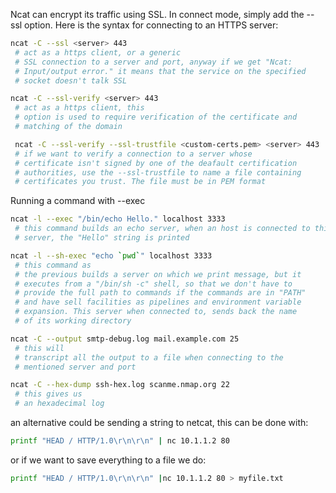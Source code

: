 
Ncat can encrypt its traffic using SSL. In connect mode, simply
add the --ssl option. Here is the syntax for connecting to an
HTTPS server:

```sh
ncat -C --ssl <server> 443
 # act as a https client, or a generic
 # SSL connection to a server and port, anyway if we get "Ncat:
 # Input/output error." it means that the service on the specified
 # socket doesn't talk SSL
```

```sh
ncat -C --ssl-verify <server> 443
 # act as a https client, this
 # option is used to require verification of the certificate and
 # matching of the domain
```

```sh
 ncat -C --ssl-verify --ssl-trustfile <custom-certs.pem> <server> 443
 # if we want to verify a connection to a server whose
 # certificate isn't signed by one of the deafault certification
 # authorities, use the --ssl-trustfile to name a file containing
 # certificates you trust. The file must be in PEM format
```

  Running a command with --exec

```sh
ncat -l --exec "/bin/echo Hello." localhost 3333
 # this command builds an echo server, when an host is connected to this
 # server, the "Hello" string is printed
```

```sh
ncat -l --sh-exec "echo `pwd`" localhost 3333
 # this command as
 # the previous builds a server on which we print message, but it
 # executes from a "/bin/sh -c" shell, so that we don't have to
 # provide the full path to commands if the commands are in "PATH"
 # and have sell facilities as pipelines and environment variable
 # expansion. This server when connected to, sends back the name
 # of its working directory
```

```sh
ncat -C --output smtp-debug.log mail.example.com 25
 # this will
 # transcript all the output to a file when connecting to the
 # mentioned server and port
```

```sh
ncat -C --hex-dump ssh-hex.log scanme.nmap.org 22
 # this gives us
 # an hexadecimal log
```

an alternative could be sending a string to netcat, this can be
done with:

```sh
printf "HEAD / HTTP/1.0\r\n\r\n" | nc 10.1.1.2 80
```

or if we want to save everything to a file we do:

```sh
printf "HEAD / HTTP/1.0\r\n\r\n" |nc 10.1.1.2 80 > myfile.txt
```

